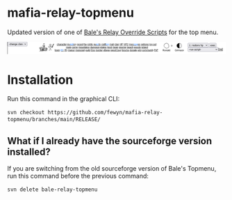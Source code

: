 # mafia-relay-topmenu

Updated version of one of [Bale's Relay Override Scripts](https://kolmafia.us/threads/bales-relay-overrides.12644/) for the top menu.

![Topmenu Example](screenshot.png)

# Installation

Run this command in the graphical CLI:

```
svn checkout https://github.com/fewyn/mafia-relay-topmenu/branches/main/RELEASE/
```

## What if I already have the sourceforge version installed?

If you are switching from the old sourceforge version of Bale's Topmenu, run this command before the previous command:

```
svn delete bale-relay-topmenu
```